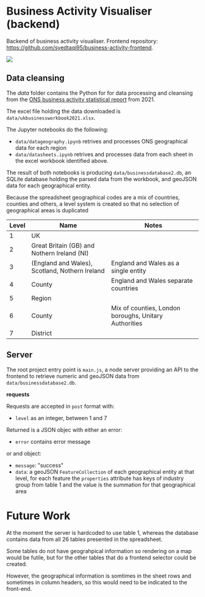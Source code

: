 # Business Activity Visualiser (backend)

Backend of business activity visualiser. Frontend repository: https://github.com/syedtaqi95/business-activity-frontend.

<img src="https://i.imgur.com/OUafG0I.png"/>



## Data cleansing

The *data* folder contains the Python for for data processing and cleansing from the [ONS business activity statistical report](https://www.ons.gov.uk/businessindustryandtrade/business/activitysizeandlocation/datasets/ukbusinessactivitysizeandlocation) from 2021.

The excel file holding the data downloaded is `data/ukbusinessworkbook2021.xlsx`.

The Jupyter notebooks do the following:

- `data/datageography.ipynb` retrives and processes ONS geographical data for each region
-  `data/datasheets.ipynb` retrives and processes data from each sheet in the excel workbook identified above.

The result of both notebooks is producing `data/businessdatabase2.db`, an SQLite database holding the parsed data from the workbook, and geoJSON data for each geographical entity.

Because the spreadsheet geographical codes are a mix of countries, counties and others, a level system is created so that no selection of geographical areas is duplicated

| Level | Name                                           | Notes                                                 |
| ----- | ---------------------------------------------- | ----------------------------------------------------- |
| 1     | UK                                             |                                                       |
| 2     | Great Britain (GB) and Nothern Ireland (NI)    |                                                       |
| 3     | (England and Wales), Scotland, Nothern Ireland | England and Wales as a single entity                  |
| 4     | County                                         | England and Wales separate countries                  |
| 5     | Region                                         |                                                       |
| 6     | County                                         | Mix of counties, London boroughs, Unitary Authorities |
| 7     | District                                       |                                                       |

## Server

The root project entry point is `main.js`, a node server providing an API to the frontend to retrieve numeric and geoJSON data from `data/businessdatabase2.db`.

**requests**

Requests are accepted in `post`  format with:

- `level` as an integer, between 1 and 7

Returned is a JSON objec with either an error:

- `error` contains error message

or and object: 

- `message`: "success"
- `data`: a geoJSON `FeatureCollection` of each geographical entity at that level, for each feature the `properties` attribute has keys of industry group from table 1 and the value is the summation for that geographical area

# Future Work

At the moment the server is hardcoded to use table 1, whereas the database contains data from all 26 tables presented in the spreadsheet. 

Some tables do not have geograhpical information so rendering on a map would be futile, but for the other tables that do a frontend selector could be created.

However, the geographical information is somtimes in the sheet rows and sometimes in column headers, so this would need to be indicated to the front-end.